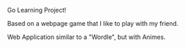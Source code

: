 Go Learning Project!

Based on a webpage game that I like to play with my friend.

Web Application similar to a "Wordle", but with Animes.